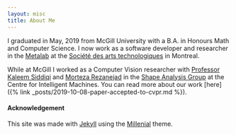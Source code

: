 ```yaml
---
layout: misc
title: About Me
---
```


I graduated in May, 2019 from McGill University with
a B.A. in Honours Math and Computer Science. 
I now work as a software developer and researcher in the
[Metalab](https://sat.qc.ca/en/recherche/metalab) at the
[Société des arts technologiques](https://sat.qc.ca/en) in Montreal.

While at McGill I worked as a Computer Vision researcher with
[Professor Kaleem Siddiqi](http://www.cim.mcgill.ca/~siddiqi/)
and
[Morteza Rezanejad](http://www.cim.mcgill.ca/~morteza/)
in the
[Shape Analysis Group](http://www.cim.mcgill.ca/~shape/?page=main)
at the Centre for Intelligent Machines.
You can read more about our work
[here]({% link _posts/2019-10-08-paper-accepted-to-cvpr.md %}).


#### Acknowledgement
This site was made with [Jekyll](https://jekyllrb.com/)
using the [Millenial](https://github.com/LeNPaul/Millennial) theme.
